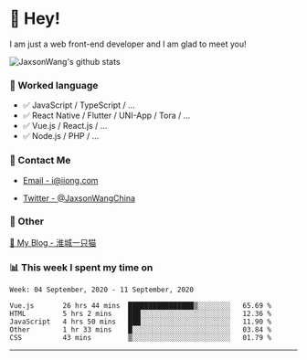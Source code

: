 # 👋 Hey!

I am just a web front-end developer and I am glad to meet you!

![JaxsonWang's github stats](https://github-readme-stats.vercel.app/api?username=JaxsonWang&&show_icons=true&&title_color=1abc9c&&icon_color=1abc9c)


### 📝 Worked language

- ✅ JavaScript / TypeScript / ...
- ✅ React Native / Flutter / UNI-App / Tora / ...
- ✅ Vue.js / React.js / ...
- ✅ Node.js / PHP / ...

### 📮 Contact Me

- [Email - i@iiong.com](mailto:i@iiong.com)

- [Twitter - @JaxsonWangChina](https://twitter.com/JaxsonWangChina)

### 🤪 Other

[📌 My Blog - 淮城一只猫](https://iiong.com)

### 📊 This week I spent my time on

<!--START_SECTION:waka-->
```text
Week: 04 September, 2020 - 11 September, 2020

Vue.js       26 hrs 44 mins  ████████████████▒░░░░░░░░   65.69 % 
HTML         5 hrs 2 mins    ███░░░░░░░░░░░░░░░░░░░░░░   12.36 % 
JavaScript   4 hrs 50 mins   ███░░░░░░░░░░░░░░░░░░░░░░   11.90 % 
Other        1 hr 33 mins    █░░░░░░░░░░░░░░░░░░░░░░░░   03.84 % 
CSS          43 mins         ▒░░░░░░░░░░░░░░░░░░░░░░░░   01.79 % 
```
<!--END_SECTION:waka-->

---
